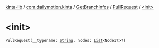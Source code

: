[kinta-lib](../../../index.md) / [com.dailymotion.kinta](../../index.md) / [GetBranchInfos](../index.md) / [PullRequest](index.md) / [&lt;init&gt;](./-init-.md)

# &lt;init&gt;

`PullRequest(__typename: `[`String`](https://kotlinlang.org/api/latest/jvm/stdlib/kotlin/-string/index.html)`, nodes: `[`List`](https://kotlinlang.org/api/latest/jvm/stdlib/kotlin.collections/-list/index.html)`<Node1?>?)`